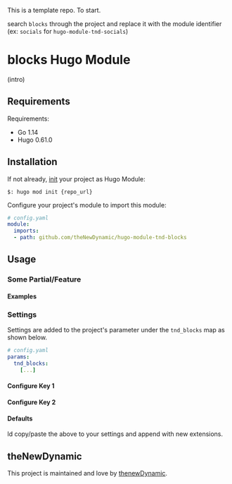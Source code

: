 This is a template repo. To start.

search `blocks` through the project and replace it with the module identifier (ex: `socials` for `hugo-module-tnd-socials`)

# blocks Hugo Module

(intro)

## Requirements

Requirements:
- Go 1.14
- Hugo 0.61.0


## Installation

If not already, [init](https://gohugo.io/hugo-modules/use-modules/#initialize-a-new-module) your project as Hugo Module:

```
$: hugo mod init {repo_url}
```

Configure your project's module to import this module:

```yaml
# config.yaml
module:
  imports:
  - path: github.com/theNewDynamic/hugo-module-tnd-blocks
```

## Usage

### Some Partial/Feature

#### Examples

### Settings

Settings are added to the project's parameter under the `tnd_blocks` map as shown below.

```yaml
# config.yaml
params:
  tnd_blocks:
    [...]
```

#### Configure Key 1

#### Configure Key 2

#### Defaults

ld copy/paste the above to your settings and append with new extensions.

## theNewDynamic

This project is maintained and love by [thenewDynamic](https://www.thenewdynamic.com).